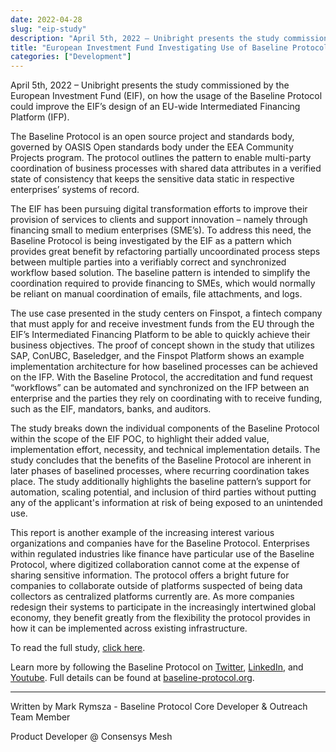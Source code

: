 ```yaml
---
date: 2022-04-28
slug: "eip-study"
description: "April 5th, 2022 – Unibright presents the study commissioned by the European Investment Fund (EIF), on how the usage of the Baseline Protocol could improve the EIF’s design of an EU-wide Intermediated Financing Platform (IFP)."
title: "European Investment Fund Investigating Use of Baseline Protocol for Digital Transformation"
categories: ["Development"]
---
```


April 5th, 2022 – Unibright presents the study commissioned by the European Investment Fund (EIF), on how the usage of the Baseline Protocol could improve the EIF’s design of an EU-wide Intermediated Financing Platform (IFP).

The Baseline Protocol is an open source project and standards body, governed by OASIS Open standards body under the EEA Community Projects program. The protocol outlines the pattern to enable multi-party coordination of business processes with shared data attributes in a verified state of consistency that keeps the sensitive data static in respective enterprises’ systems of record.

The EIF has been pursuing digital transformation efforts to improve their provision of services to clients and support innovation – namely through financing small to medium enterprises (SME’s). To address this need, the Baseline Protocol is being investigated by the EIF as a pattern which provides great benefit by refactoring partially uncoordinated process steps between multiple parties into a verifiably correct and synchronized workflow based solution. The baseline pattern is intended to simplify the coordination required to provide financing to SMEs, which would normally be reliant on manual coordination of emails, file attachments, and logs.

The use case presented in the study centers on Finspot, a fintech company that must apply for and receive investment funds from the EU through the EIF’s Intermediated Financing Platform to be able to quickly achieve their business objectives. The proof of concept shown in the study that utilizes SAP, ConUBC, Baseledger, and the Finspot Platform shows an example implementation architecture for how baselined processes can be achieved on the IFP. With the Baseline Protocol, the accreditation and fund request “workflows” can be automated and synchronized on the IFP between an enterprise and the parties they rely on coordinating with to receive funding, such as the EIF, mandators, banks, and auditors.

The study breaks down the individual components of the Baseline Protocol within the scope of the EIF POC, to highlight their added value, implementation effort, necessity, and technical implementation details. The study concludes that the benefits of the Baseline Protocol are inherent in later phases of baselined processes, where recurring coordination takes place. The study additionally highlights the baseline pattern’s support for automation, scaling potential, and inclusion of third parties without putting any of the applicant's information at risk of being exposed to an unintended use.

This report is another example of the increasing interest various organizations and companies have for the Baseline Protocol. Enterprises within regulated industries like finance have particular use of the Baseline Protocol, where digitized collaboration cannot come at the expense of sharing sensitive information. The protocol offers a bright future for companies to collaborate outside of platforms suspected of being data collectors as centralized platforms currently are. As more companies redesign their systems to participate in the increasingly intertwined global economy, they benefit greatly from the flexibility the protocol provides in how it can be implemented across existing infrastructure.

To read the full study, [click here](https://unibright.io/download/unibright_study_baseline_eif.pdf).

Learn more by following the Baseline Protocol on [Twitter](https://twitter.com/baselineproto), [LinkedIn](https://www.linkedin.com/company/baseline-protocol/), and [Youtube](https://www.youtube.com/channel/UCPkZ73TH69tMBaC111wxHYw).
Full details can be found at [baseline-protocol.org](https://www.baseline-protocol.org/).

---

Written by Mark Rymsza - Baseline Protocol Core Developer & Outreach Team Member

Product Developer @ Consensys Mesh
